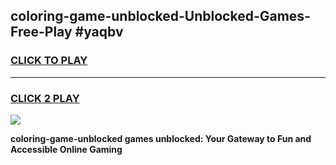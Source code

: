 
## coloring-game-unblocked-Unblocked-Games-Free-Play #yaqbv
<h3>
<a href="https://us.freeplayer.one?title=coloring-game-unblocked&ref=9M">CLICK TO PLAY</a></h3>
<hr>

<h3>
<a href="https://us.freeplayer.one?title=coloring-game-unblocked&ref=9M">CLICK 2 PLAY</a>
  
</h3>

<a href="https://us.freeplayer.one?title=coloring-game-unblocked&ref=9M"><img src="https://clearcache.store/games.png"></a>


**coloring-game-unblocked games unblocked: Your Gateway to Fun and Accessible Online Gaming**
